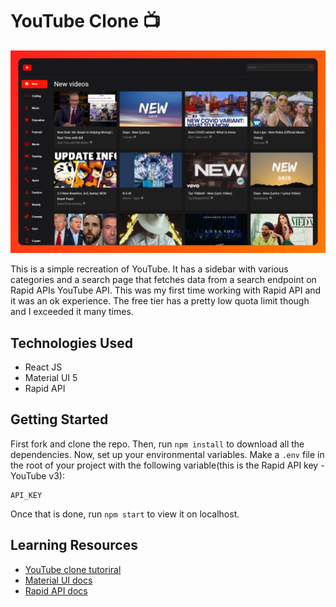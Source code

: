 # YouTube Clone 📺

![Hero](https://github.com/anav5704/YouTube-Clone/blob/main/docs/youtube.png)

This is a simple recreation of YouTube. It has a sidebar with various categories and a search page that fetches data from a search endpoint on Rapid APIs YouTube API. This was my first time working with Rapid API and it was an ok experience. The free tier has a pretty low quota limit though and I exceeded it many times.

## Technologies Used
- React JS
- Material UI 5
- Rapid API

## Getting Started

First fork and clone the repo. Then, run ```npm install``` to download all the dependencies. Now, set up your environmental variables. Make a ```.env``` file in the root of your project with the following variable(this is the Rapid API key - YouTube v3):

```
API_KEY
```

Once that is done, run ```npm start``` to view it on localhost.

## Learning Resources
- [YouTube clone tutoriral](https://www.youtube.com/watch?v=FHTbsZEJspU)
- [Material UI docs](https://mui.com/)
- [Rapid API docs](https://rapidapi.com/hub)
